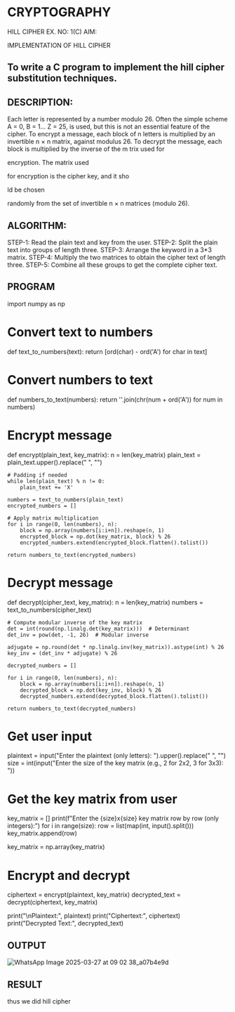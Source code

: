 # CRYPTOGRAPHY
HILL CIPHER
EX. NO: 1(C) AIM:
 

IMPLEMENTATION OF HILL CIPHER
 
## To write a C program to implement the hill cipher substitution techniques.

## DESCRIPTION:

Each letter is represented by a number modulo 26. Often the simple scheme A = 0, B
= 1... Z = 25, is used, but this is not an essential feature of the cipher. To encrypt a message, each block of n letters is  multiplied by an invertible n × n matrix, against modulus 26. To
decrypt the message, each block is multiplied by the inverse of the m trix used for
 
encryption. The matrix used
 
for encryption is the cipher key, and it sho
 
ld be chosen
 
randomly from the set of invertible n × n matrices (modulo 26).


## ALGORITHM:

STEP-1: Read the plain text and key from the user. STEP-2: Split the plain text into groups of length three. STEP-3: Arrange the keyword in a 3*3 matrix.
STEP-4: Multiply the two matrices to obtain the cipher text of length three.
STEP-5: Combine all these groups to get the complete cipher text.

## PROGRAM 
import numpy as np

# Convert text to numbers
def text_to_numbers(text):
    return [ord(char) - ord('A') for char in text]

# Convert numbers to text
def numbers_to_text(numbers):
    return ''.join(chr(num + ord('A')) for num in numbers)

# Encrypt message
def encrypt(plain_text, key_matrix):
    n = len(key_matrix)
    plain_text = plain_text.upper().replace(" ", "")

    # Padding if needed
    while len(plain_text) % n != 0:
        plain_text += 'X'  
    
    numbers = text_to_numbers(plain_text)
    encrypted_numbers = []
    
    # Apply matrix multiplication
    for i in range(0, len(numbers), n):
        block = np.array(numbers[i:i+n]).reshape(n, 1)
        encrypted_block = np.dot(key_matrix, block) % 26
        encrypted_numbers.extend(encrypted_block.flatten().tolist())

    return numbers_to_text(encrypted_numbers)

# Decrypt message
def decrypt(cipher_text, key_matrix):
    n = len(key_matrix)
    numbers = text_to_numbers(cipher_text)

    # Compute modular inverse of the key matrix
    det = int(round(np.linalg.det(key_matrix)))  # Determinant
    det_inv = pow(det, -1, 26)  # Modular inverse
    
    adjugate = np.round(det * np.linalg.inv(key_matrix)).astype(int) % 26
    key_inv = (det_inv * adjugate) % 26

    decrypted_numbers = []
    
    for i in range(0, len(numbers), n):
        block = np.array(numbers[i:i+n]).reshape(n, 1)
        decrypted_block = np.dot(key_inv, block) % 26
        decrypted_numbers.extend(decrypted_block.flatten().tolist())

    return numbers_to_text(decrypted_numbers)

# Get user input
plaintext = input("Enter the plaintext (only letters): ").upper().replace(" ", "")
size = int(input("Enter the size of the key matrix (e.g., 2 for 2x2, 3 for 3x3): "))

# Get the key matrix from user
key_matrix = []
print(f"Enter the {size}x{size} key matrix row by row (only integers):")
for i in range(size):
    row = list(map(int, input().split()))
    key_matrix.append(row)

key_matrix = np.array(key_matrix)

# Encrypt and decrypt
ciphertext = encrypt(plaintext, key_matrix)
decrypted_text = decrypt(ciphertext, key_matrix)

print("\nPlaintext:", plaintext)
print("Ciphertext:", ciphertext)
print("Decrypted Text:", decrypted_text)
## OUTPUT
![WhatsApp Image 2025-03-27 at 09 02 38_a07b4e9d](https://github.com/user-attachments/assets/878508d9-b64c-43f0-92da-38a320ebaa8b)

## RESULT
thus we did hill cipher

